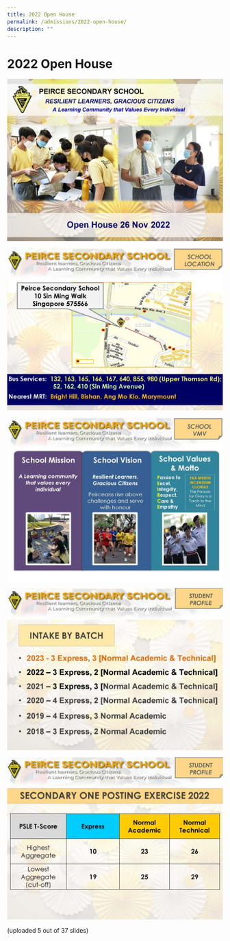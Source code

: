 ```yaml
---
title: 2022 Open House
permalink: /admissions/2022-open-house/
description: ""
---
```

**2022 Open House**
===================

![](/images/2022_Publicity-Slides_Upd28Nov22_Page_01-1024x768.jpg)

![](/images/2022_Publicity-Slides_Upd28Nov22_Page_02-1024x768.jpg)

![](/images/2022_Publicity-Slides_Upd28Nov22_Page_03-1024x773.jpg)

![](/images/2022_Publicity-Slides_Upd28Nov22_Page_04-1024x768.jpg)

![](/images/2022_Publicity-Slides_Upd28Nov22_Page_05-1024x768.jpg)

(uploaded 5 out of 37 slides)